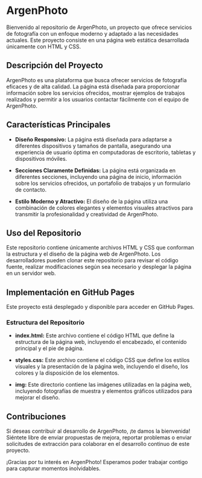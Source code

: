 # ArgenPhoto

Bienvenido al repositorio de ArgenPhoto, un proyecto que ofrece servicios de fotografía con un enfoque moderno y adaptado a las necesidades actuales. Este proyecto consiste en una página web estática desarrollada únicamente con HTML y CSS.

## Descripción del Proyecto

ArgenPhoto es una plataforma que busca ofrecer servicios de fotografía eficaces y de alta calidad. La página está diseñada para proporcionar información sobre los servicios ofrecidos, mostrar ejemplos de trabajos realizados y permitir a los usuarios contactar fácilmente con el equipo de ArgenPhoto.

## Características Principales

- **Diseño Responsivo:** La página está diseñada para adaptarse a diferentes dispositivos y tamaños de pantalla, asegurando una experiencia de usuario óptima en computadoras de escritorio, tabletas y dispositivos móviles.
  
- **Secciones Claramente Definidas:** La página está organizada en diferentes secciones, incluyendo una página de inicio, información sobre los servicios ofrecidos, un portafolio de trabajos y un formulario de contacto.

- **Estilo Moderno y Atractivo:** El diseño de la página utiliza una combinación de colores elegantes y elementos visuales atractivos para transmitir la profesionalidad y creatividad de ArgenPhoto.

## Uso del Repositorio

Este repositorio contiene únicamente archivos HTML y CSS que conforman la estructura y el diseño de la página web de ArgenPhoto. Los desarrolladores pueden clonar este repositorio para revisar el código fuente, realizar modificaciones según sea necesario y desplegar la página en un servidor web.

## Implementación en GitHub Pages

Este proyecto está desplegado y disponible para acceder en GitHub Pages. 

### Estructura del Repositorio

- **index.html:** Este archivo contiene el código HTML que define la estructura de la página web, incluyendo el encabezado, el contenido principal y el pie de página.

- **styles.css:** Este archivo contiene el código CSS que define los estilos visuales y la presentación de la página web, incluyendo el diseño, los colores y la disposición de los elementos.

- **img:** Este directorio contiene las imágenes utilizadas en la página web, incluyendo fotografías de muestra y elementos gráficos utilizados para mejorar el diseño.

## Contribuciones

Si deseas contribuir al desarrollo de ArgenPhoto, ¡te damos la bienvenida! Siéntete libre de enviar propuestas de mejora, reportar problemas o enviar solicitudes de extracción para colaborar en el desarrollo continuo de este proyecto.

¡Gracias por tu interés en ArgenPhoto! Esperamos poder trabajar contigo para capturar momentos inolvidables.
